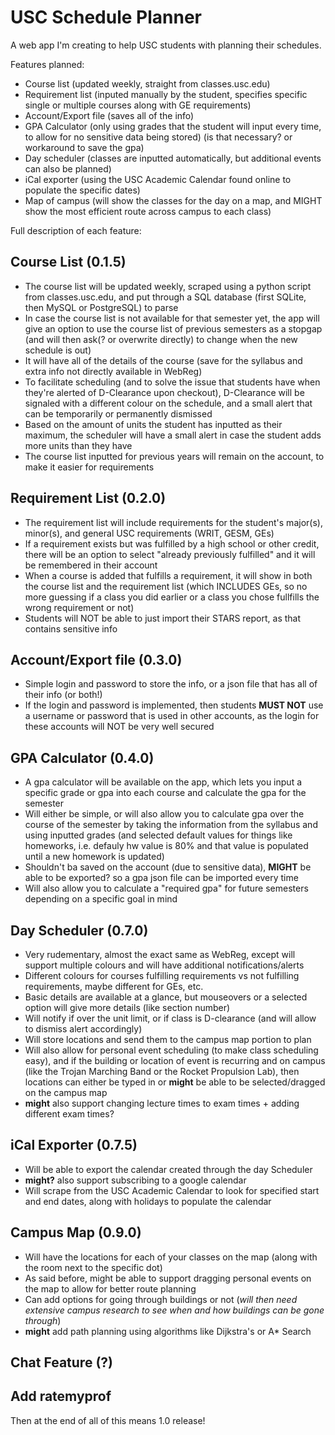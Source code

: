 # USC Schedule Planner

A web app I'm creating to help USC students with planning their schedules.

Features planned:

* Course list (updated weekly, straight from classes.usc.edu)
* Requirement list (inputed manually by the student, specifies specific single or multiple courses along with GE requirements)
* Account/Export file (saves all of the info)
* GPA Calculator (only using grades that the student will input every time, to allow for no sensitive data being stored) (is that necessary? or workaround to save the gpa)
* Day scheduler (classes are inputted automatically, but additional events can also be planned)
* iCal exporter (using the USC Academic Calendar found online to populate the specific dates)
* Map of campus (will show the classes for the day on a map, and MIGHT show the most efficient route across campus to each class)

Full description of each feature:

## Course List (0.1.5)

* The course list will be updated weekly, scraped using a python script from classes.usc.edu, and put through a SQL database (first SQLite, then MySQL or PostgreSQL) to parse
* In case the course list is not available for that semester yet, the app will give an option to use the course list of previous semesters as a stopgap (and will then ask(? or overwrite directly) to change when the new schedule is out)
* It will have all of the details of the course (save for the syllabus and extra info not directly available in WebReg)
* To facilitate scheduling (and to solve the issue that students have when they're alerted of D-Clearance upon checkout), D-Clearance will be signaled with a different colour on the schedule, and a small alert that can be temporarily or permanently dismissed
* Based on the amount of units the student has inputted as their maximum, the scheduler will have a small alert in case the student adds more units than they have
* The course list inputted for previous years will remain on the account, to make it easier for requirements

## Requirement List (0.2.0)

* The requirement list will include requirements for the student's major(s), minor(s), and general USC requirements (WRIT, GESM, GEs)
* If a requirement exists but was fulfilled by a high school or other credit, there will be an option to select "already previously fulfilled" and it will be remembered in their account
* When a course is added that fulfills a requirement, it will show in both the course list and the requirement list (which INCLUDES GEs, so no more guessing if a class you did earlier or a class you chose fullfills the wrong requirement or not)
* Students will NOT be able to just import their STARS report, as that contains sensitive info

## Account/Export file (0.3.0)

* Simple login and password to store the info, or a json file that has all of their info (or both!)
* If the login and password is implemented, then students **MUST NOT** use a username or password that is used in other accounts, as the login for these accounts will NOT be very well secured
  
## GPA Calculator (0.4.0)

* A gpa calculator will be available on the app, which lets you input a specific grade or gpa into each course and calculate the gpa for the semester
* Will either be simple, or will also allow you to calculate gpa over the course of the semester by taking the information from the syllabus and using inputted grades (and selected default values for things like homeworks, i.e. defauly hw value is 80% and that value is populated until a new homework is updated)
* Shouldn't ba saved on the account (due to sensitive data), **MIGHT** be able to be exported? so a gpa json file can be imported every time
* Will also allow you to calculate a "required gpa" for future semesters depending on a specific goal in mind
  
## Day Scheduler (0.7.0)

* Very rudementary, almost the exact same as WebReg, except will support multiple colours and will have additional notifications/alerts
* Different colours for courses fulfilling requirements vs not fulfilling requirements, maybe different for GEs, etc.
* Basic details are available at a glance, but mouseovers or a selected option will give more details (like section number)
* Will notify if over the unit limit, or if class is D-clearance (and will allow to dismiss alert accordingly)
* Will store locations and send them to the campus map portion to plan
* Will also allow for personal event scheduling (to make class scheduling easy), and if the building or location of event is recurring and on campus (like the Trojan Marching Band or the Rocket Propulsion Lab), then locations can either be typed in or **might** be able to be selected/dragged on the campus map
* **might** also support changing lecture times to exam times + adding different exam times?

## iCal Exporter (0.7.5)

* Will be able to export the calendar created through the day Scheduler
* **might?** also support subscribing to a google calendar
* Will scrape from the USC Academic Calendar to look for specified start and end dates, along with holidays to populate the calendar

## Campus Map (0.9.0)

* Will have the locations for each of your classes on the map (along with the room next to the specific dot)
* As said before, might be able to support dragging personal events on the map to allow for better route planning
* Can add options for going through buildings or not (*will then need extensive campus research to see when and how buildings can be gone through*)
* **might** add path planning using algorithms like Dijkstra's or A* Search

## Chat Feature (?)

## Add ratemyprof

Then at the end of all of this means 1.0 release!
